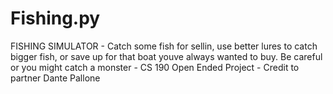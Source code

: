 # Fishing.py
FISHING SIMULATOR - 
Catch some fish for sellin, use better lures to catch bigger fish, or save up for that boat youve always wanted to buy. Be careful or you might catch a monster - 
CS 190 Open Ended Project - 
Credit to partner Dante Pallone 
